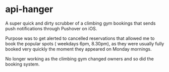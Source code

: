 # api-hanger

A super quick and dirty scrubber of a climbing gym bookings that sends push notifications through Pushover on iOS.

Purpose was to get alerted to cancelled reservations that allowed me to book the popular spots ( weekdays 6pm, 8.30pm), 
as they were usually fully booked very quickly the moment they appeared on Monday mornings.

No longer working as the climbing gym changed owners and so did the booking system. 
